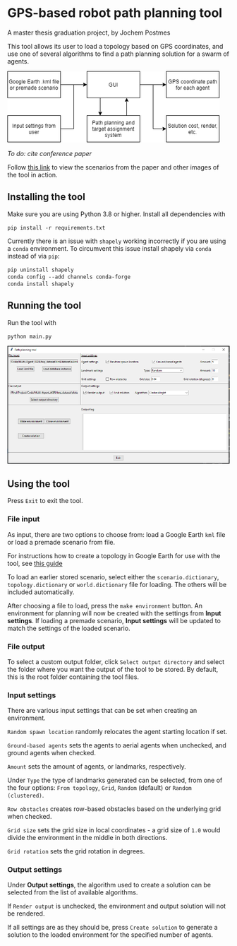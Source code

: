 # GPS-based robot path planning tool
A master thesis graduation project, by Jochem Postmes

This tool allows its user to load a topology based on GPS coordinates, and use one of several algorithms to find a path planning solution for a swarm of agents.

![System Pipeline](images/pipeline_gui.png)

*To do: cite conference paper*

Follow [this link](https://superworld.cyens.org.cy/projects/robotswarms/environments.pdf) to view the scenarios from the paper and other images of the tool in action.

## Installing the tool
Make sure you are using Python 3.8 or higher. Install all dependencies with 
```
pip install -r requirements.txt
```
Currently there is an issue with `shapely` working incorrectly if you are using a `conda` environment. To circumvent
this issue install shapely via `conda` instead of via `pip`:
```
pip uninstall shapely
conda config --add channels conda-forge
conda install shapely
```

## Running the tool
Run the tool with
```
python main.py
```

![GUI screenshot](images/gui.PNG)

## Using the tool
Press `Exit` to exit the tool.

### File input
As input, there are two options to choose from: load a Google Earth `kml` file or load a premade scenario from file.

For instructions how to create a topology in Google Earth for use with the tool, see [this guide](google_earth_guide.md)

To load an earlier stored scenario, select either the `scenario.dictionary`, `topology.dictionary` or `world.dictionary` file for loading. The others will be included automatically.

After choosing a file to load, press the `make environment` button. An environment for planning will now be created with the settings from **Input settings**. If loading a premade scenario, **Input settings** will be updated to match the settings of the loaded scenario.

### File output
To select a custom output folder, click `Select output directory` and select the folder where you want the output of the tool to be stored. By default, this is the root folder containing the tool files.


### Input settings
There are various input settings that can be set when creating an environment. 

`Random spawn location` randomly relocates the agent starting location if set.

`Ground-based agents` sets the agents to aerial agents when unchecked, and ground agents when checked.

`Amount` sets the amount of agents, or landmarks, respectively.

Under `Type` the type of landmarks generated can be selected, from one of the four options: `From topology`, `Grid`, `Random` (default) or `Random (clustered)`.

`Row obstacles` creates row-based obstacles based on the underlying grid when checked.

`Grid size` sets the grid size in local coordinates - a grid size of `1.0` would divide the environment in the middle in both directions.

`Grid rotation` sets the grid rotation in degrees.


### Output settings

Under **Output settings**, the algorithm used to create a solution can be selected from the list of available algorithms.

If `Render output` is unchecked, the environment and output solution will not be rendered.

If all settings are as they should be, press `Create solution` to generate a solution to the loaded environment for the specified number of agents.

